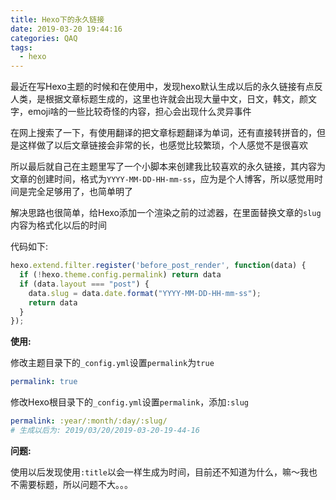 ```yaml
---
title: Hexo下的永久链接
date: 2019-03-20 19:44:16
categories: QAQ
tags:
  - hexo
---
```



最近在写Hexo主题的时候和在使用中，发现hexo默认生成以后的永久链接有点反人类，是根据文章标题生成的，这里也许就会出现大量中文，日文，韩文，颜文字，emoji啥的一些比较奇怪的内容，担心会出现什么灵异事件

在网上搜索了一下，有使用翻译的把文章标题翻译为单词，还有直接转拼音的，但是这样做了以后文章链接会非常的长，也感觉比较繁琐，个人感觉不是很喜欢

所以最后就自己在主题里写了一个小脚本来创建我比较喜欢的永久链接，其内容为文章的创建时间，格式为`YYYY-MM-DD-HH-mm-ss`，应为是个人博客，所以感觉用时间是完全足够用了，也简单明了

解决思路也很简单，给Hexo添加一个渲染之前的过滤器，在里面替换文章的`slug`内容为格式化以后的时间

代码如下:

``` js
hexo.extend.filter.register('before_post_render', function(data) {
  if (!hexo.theme.config.permalink) return data
  if (data.layout === "post") {
    data.slug = data.date.format("YYYY-MM-DD-HH-mm-ss");
    return data
  }
});
```

**使用:**

修改主题目录下的`_config.yml`设置`permalink`为`true`

``` yml
permalink: true
```

修改Hexo根目录下的`_config.yml`设置`permalink`，添加`:slug`

``` yml
permalink: :year/:month/:day/:slug/
# 生成以后为: 2019/03/20/2019-03-20-19-44-16
```

**问题:**

使用以后发现使用`:title`以会一样生成为时间，目前还不知道为什么，嘛～我也不需要标题，所以问题不大。。。
